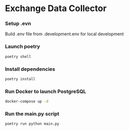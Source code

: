# Exchange Data Collector

### Setup .evn

Build .env file from .development.env for local development

### Launch poetry

```sh
poetry shell
```

### Install dependencies

```sh
poetry install
```

### Run Docker to launch PostgreSQL

```sh
docker-compose up -d
```

### Run the main.py script

```sh
poetry run python main.py
```
